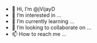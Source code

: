 - 👋 Hi, I’m @jVijayD
- 👀 I’m interested in ...
- 🌱 I’m currently learning ...
- 💞️ I’m looking to collaborate on ...
- 📫 How to reach me ...

<!---
jVijayD/jVijayD is a ✨ special ✨ repository because its `README.md` (this file) appears on your GitHub profile.
You can click the Preview link to take a look at your changes.
--->
